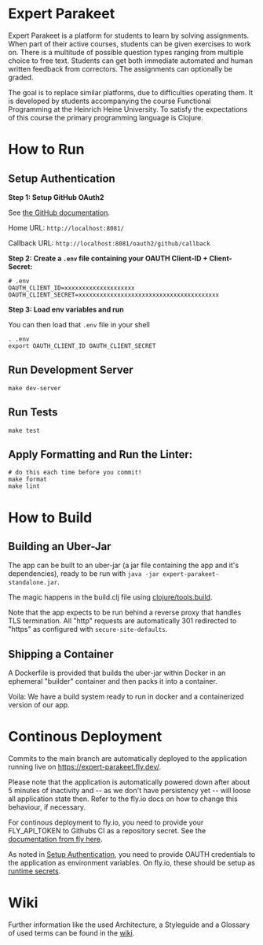 # Expert Parakeet

Expert Parakeet is a platform for students to learn by solving assignments. When part of their active courses, students can be given exercises to work on. There is a multitude of possible question types ranging from multiple choice to free text. Students can get both immediate automated and human written feedback from correctors. The assignments can optionally be graded.

The goal is to replace similar platforms, due to difficulties operating them. It is developed by students accompanying the course Functional Programming at the Heinrich Heine University. To satisfy the expectations of this course the primary programming language is Clojure.

# How to Run

## Setup Authentication

**Step 1: Setup GitHub OAuth2**

See [the GitHub documentation](https://docs.github.com/en/developers/apps/building-oauth-apps/creating-an-oauth-app).

Home URL: `http://localhost:8081/`

Callback URL: `http://localhost:8081/oauth2/github/callback`

**Step 2: Create a `.env` file containing your OAUTH Client-ID + Client-Secret:**

```
# .env
OAUTH_CLIENT_ID=xxxxxxxxxxxxxxxxxxxx
OAUTH_CLIENT_SECRET=xxxxxxxxxxxxxxxxxxxxxxxxxxxxxxxxxxxxxxxx
```

**Step 3: Load env variables and run**

You can then load that `.env` file in your shell

```shell
. .env
export OAUTH_CLIENT_ID OAUTH_CLIENT_SECRET
```

## Run Development Server

```shell
make dev-server
```

## Run Tests

```shell
make test
```

## Apply Formatting and Run the Linter:

```shell
# do this each time before you commit!
make format
make lint
```

# How to Build

## Building an Uber-Jar
The app can be built to an uber-jar (a jar file containing the app and it's dependencies), ready to be run with `java -jar expert-parakeet-standalone.jar`.

The magic happens in the build.clj file using [clojure/tools.build](https://clojure.org/guides/tools_build).

Note that the app expects to be run behind a reverse proxy that handles TLS termination. All "http" requests are automatically 301 redirected to "https" as configured with `secure-site-defaults`.

## Shipping a Container
A Dockerfile is provided that builds the uber-jar within Docker in an ephemeral "builder" container and then packs it into a container.

Voila: We have a build system ready to run in docker and a containerized version of our app.

# Continous Deployment
Commits to the main branch are automatically deployed to the application running live on https://expert-parakeet.fly.dev/.

Please note that the application is automatically powered down after about 5 minutes of inactivity and -- as we don't have persistency yet -- will loose all application state then. Refer to the fly.io docs on how to change this behaviour, if necessary.

For continous deployment to fly.io, you need to provide your FLY_API_TOKEN to Githubs CI as a repository secret. See the [documentation from fly here](https://fly.io/docs/app-guides/continuous-deployment-with-github-actions/).

As noted in [Setup Authentication](#setup-authentication), you need to provide OAUTH credentials to the application as environment variables. On fly.io, these should be setup as [runtime secrets](https://fly.io/docs/reference/secrets/).

# Wiki

Further information like the used Architecture, a Styleguide and a Glossary of used terms can be found in the [wiki](https://github.com/pkoerner/expert-parakeet/wiki).